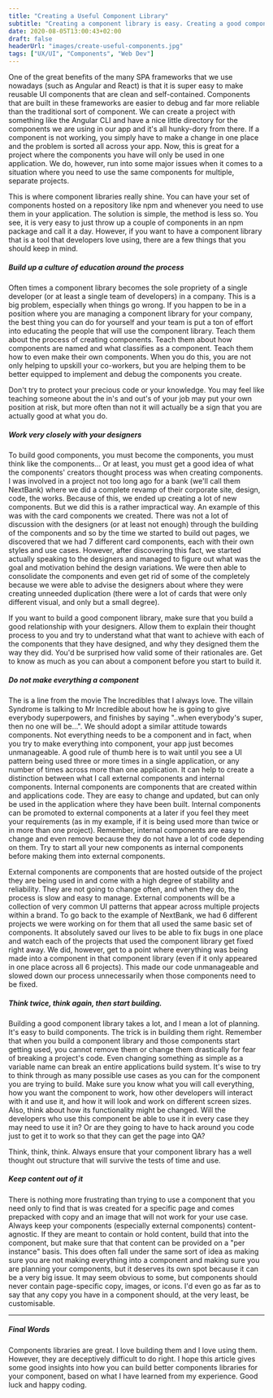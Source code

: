 ```yaml
---
title: "Creating a Useful Component Library"
subtitle: "Creating a component library is easy. Creating a good component libray takes effort."
date: 2020-08-05T13:00:43+02:00
draft: false
headerUrl: "images/create-useful-components.jpg"
tags: ["UX/UI", "Components", "Web Dev"]
---
```


One of the great benefits of the many SPA frameworks that we use nowadays (such as Angular and React) is that it is super easy to make reusable UI components that are clean and self-contained. Components that are built in these frameworks are easier to debug and far more reliable than the traditional sort of component. We can create a project with something like the Angular CLI and have a nice little directory for the components we are using in our app and it's all hunky-dory from there. If a component is not working, you simply have to make a change in one place and the problem is sorted all across your app. Now, this is great for a project where the components you have will only be used in one application. We do, however, run into some major issues when it comes to a situation where you need to use the same components for multiple, separate projects. 

This is where component libraries really shine. You can have your set of components hosted on a repository like npm and whenever you need to use them in your application. The solution is simple, the method is less so. You see, it is very easy to just throw up a couple of components in an npm package and call it a day. However, if you want to have a component library that is a tool that developers love using, there are a few things that you should keep in mind.

##### Build up a culture of education around the process
Often times a component library becomes the sole propriety of a single developer (or at least a single team of developers) in a company. This is a big problem, especially when things go wrong. If you happen to be in a position where you are managing a component library for your company, the best thing you can do for yourself and your team is put a ton of effort into educating the people that will use the component library. Teach them about the process of creating components. Teach them about how components are named and what classifies as a component. Teach them how to even make their own components. When you do this, you are not only helping to upskill your co-workers, but you are helping them to be better equipped to implement and debug the components you create.

Don't try to protect your precious code or your knowledge. You may feel like teaching someone about the in's and out's of your job may put your own position at risk, but more often than not it will actually be a sign that you are actually good at what you do. 

##### Work very closely with your designers
To build good components, you must become the components, you must think like the components... Or at least, you must get a good idea of what the components' creators thought process was when creating components. I was involved in a project not too long ago for a bank (we'll call them NextBank) where we did a complete revamp of their corporate site, design, code, the works. Because of this, we ended up creating a lot of new components. But we did this is a rather impractical way. An example of this was with the card components we created. There was not a lot of discussion with the designers (or at least not enough) through the building of the components and so by the time we started to build out pages, we discovered that we had 7 different card components, each with their own styles and use cases. However, after discovering this fact, we started actually speaking to the designers and managed to figure out what was the goal and motivation behind the design variations. We were then able to consolidate the components and even get rid of some of the completely because we were able to advise the designers about where they were creating unneeded duplication (there were a lot of cards that were only different visual, and only but a small degree).

If you want to build a good component library, make sure that you build a good relationship with your designers. Allow them to explain their thought process to you and try to understand what that want to achieve with each of the components that they have designed, and why they designed them the way they did. You'd be surprised how valid some of their rationales are. Get to know as much as you can about a component before you start to build it.

##### Do not make everything a component
The is a line from the movie The Incredibles that I always love. The villain Syndrome is talking to Mr Incredible about how he is going to give everybody superpowers, and finishes by saying "..when everybody's super, then no one will be...". We should adopt a similar attitude towards components. Not everything needs to be a component and in fact, when you try to make everything into component, your app just becomes unmanageable. A good rule of thumb here is to wait until you see a UI pattern being used three or more times in a single application, or any number of times across more than one application. It can help to create a distinction between what I call external components and internal components. Internal components are components that are created within and applications code. They are easy to change and updated, but can only be used in the application where they have been built. Internal components can be promoted to external components at a later if you feel they meet your requirements (as in my example, if it is being used more than twice or in more than one project). Remember, internal components are easy to change and even remove because they do not have a lot of code depending on them. Try to start all your new components as internal components before making them into external components.

External components are components that are hosted outside of the project they are being used in and come with a high degree of stability and reliability. They are not going to change often, and when they do, the process is slow and easy to manage. External components will be a collection of very common UI patterns that appear across multiple projects within a brand. To go back to the example of NextBank, we had 6 different projects we were working on for them that all used the same basic set of components. It absolutely saved our lives to be able to fix bugs in one place and watch each of the projects that used the component library get fixed right away. We did, however, get to a point where everything was being made into a component in that component library (even if it only appeared in one place across all 6 projects). This made our code unmanageable and slowed down our process unnecessarily when those components need to be fixed.

##### Think twice, think again, then start building.
Building a good component library takes a lot, and I mean a lot of planning. It's easy to build components. The trick is in building them right.   Remember that when you build a component library and those components start getting used, you cannot remove them or change them drastically for fear of breaking a project's code. Even changing something as simple as a variable name can break an entire applications build system. It's wise to try to think through as many possible use cases as you can for the component you are trying to build. Make sure you know what you will call everything, how you want the component to work, how other developers will interact with it and use it, and how it will look and work on different screen sizes. Also, think about how its functionality might be changed. Will the developers who use this component be able to use it in every case they may need to use it in? Or are they going to have to hack around you code just to get it to work so that they can get the page into QA? 

Think, think, think. Always ensure that your component library has a well thought out structure that will survive the tests of time and use.

##### Keep content out of it
There is nothing more frustrating than trying to use a component that you need only to find that is was created for a specific page and comes prepacked with copy and an image that will not work for your use case. Always keep your components (especially external components) content-agnostic. If they are meant to contain or hold content, build that into the component, but make sure that that content can be provided on a "per instance" basis. This does often fall under the same sort of idea as making sure you are not making everything into a component and making sure you are planning your components, but it deserves its own spot because it can be a very big issue. It may seem obvious to some, but components should never contain page-specific copy, images, or icons. I'd even go as far as to say that any copy you have in a component should, at the very least, be customisable. 

---

##### Final Words
Components libraries are great. I love building them and I love using them. However, they are deceptively difficult to do right. I hope this article gives some good insights into how you can build better components libraries for your component, based on what I have learned from my experience. Good luck and happy coding.
